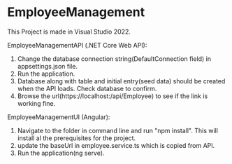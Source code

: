 # EmployeeManagement
This Project is made in Visual Studio 2022.

EmployeeManagementAPI (.NET Core Web API):

1. Change the database connection string(DefaultConnection field) in appsettings.json file.
2. Run the application.
3. Database along with table and initial entry(seed data) should be created when the API loads. Check database to confirm.
4. Browse the url(https://localhost:<PORT>/api/Employee) to see if the link is working fine.

EmployeeManagementUI (Angular):

1. Navigate to the folder in command line and run "npm install". This will install al the prerequisites for the project.
1. update the baseUrl in employee.service.ts which is copied from API.
2. Run the application(ng serve).
